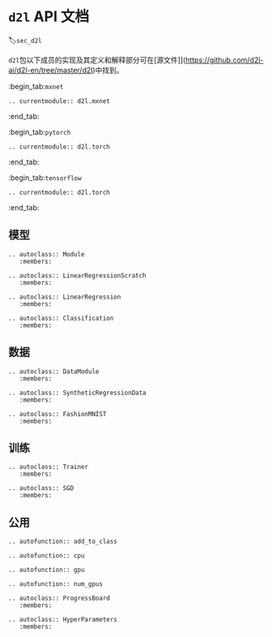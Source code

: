 # `d2l` API 文档
:label:`sec_d2l`

`d2l`包以下成员的实现及其定义和解释部分可在[源文件]](https://github.com/d2l-ai/d2l-en/tree/master/d2l)中找到。


:begin_tab:`mxnet`
```eval_rst
.. currentmodule:: d2l.mxnet
```
:end_tab:

:begin_tab:`pytorch`
```eval_rst
.. currentmodule:: d2l.torch
```
:end_tab:

:begin_tab:`tensorflow`
```eval_rst
.. currentmodule:: d2l.torch
```
:end_tab:

## 模型

```eval_rst 
.. autoclass:: Module
   :members: 

.. autoclass:: LinearRegressionScratch
   :members:

.. autoclass:: LinearRegression
   :members:    

.. autoclass:: Classification
   :members:
```

## 数据

```eval_rst 
.. autoclass:: DataModule
   :members: 

.. autoclass:: SyntheticRegressionData
   :members: 

.. autoclass:: FashionMNIST
   :members:
```

## 训练

```eval_rst 
.. autoclass:: Trainer
   :members: 

.. autoclass:: SGD
   :members:
```

## 公用

```eval_rst 
.. autofunction:: add_to_class

.. autofunction:: cpu

.. autofunction:: gpu

.. autofunction:: num_gpus

.. autoclass:: ProgressBoard
   :members: 

.. autoclass:: HyperParameters
   :members:
```
